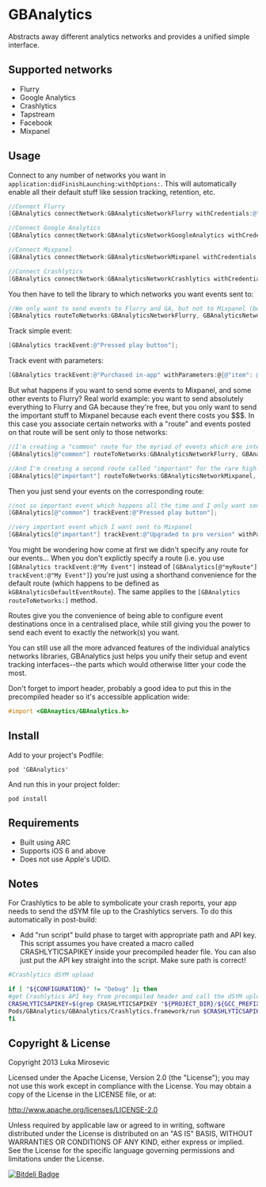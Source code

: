 GBAnalytics
============

Abstracts away different analytics networks and provides a unified simple interface.

Supported networks
------------

* Flurry
* Google Analytics
* Crashlytics
* Tapstream
* Facebook
* Mixpanel

Usage
------------

Connect to any number of networks you want in `application:didFinishLaunching:withOptions:`. This will automatically enable all their default stuff like session tracking, retention, etc.

```objective-c
//Connect Flurry
[GBAnalytics connectNetwork:GBAnalyticsNetworkFlurry withCredentials:@"FlurryAPIKey"];

//Connect Google Analytics
[GBAnalytics connectNetwork:GBAnalyticsNetworkGoogleAnalytics withCredentials:@"GoogleAnalyticsTrackingID"];

//Connect Mixpanel
[GBAnalytics connectNetwork:GBAnalyticsNetworkMixpanel withCredentials:@"MixpanelToken"];

//Connect Crashlytics
[GBAnalytics connectNetwork:GBAnalyticsNetworkCrashlytics withCredentials:@"CrashlyticsAPIKey"];
```

You then have to tell the library to which networks you want events sent to:

```objective-c
//We only want to send events to Flurry and GA, but not to Mixpanel (because it's expensive).
[GBAnalytics routeToNetworks:GBAnalyticsNetworkFlurry, GBAnalyticsNetworkGoogleAnalytics, nil];
```

Track simple event:

```objective-c
[GBAnalytics trackEvent:@"Pressed play button"];
```

Track event with parameters:

```objective-c
[GBAnalytics trackEvent:@"Purchased in-app" withParameters:@{@"item": @"red sword"}];
```

But what happens if you want to send some events to Mixpanel, and some other events to Flurry? Real world example: you want to send absolutely everything to Flurry and GA because they're free, but you only want to send the important stuff to Mixpanel because each event there costs you $$$. In this case you associate certain networks with a "route" and events posted on that route will be sent only to those networks:

```objective-c
//I'm creating a "common" route for the myriad of events which are interesting, but not interesting enough to pay Mixpanel for
[GBAnalytics[@"common"] routeToNetworks:GBAnalyticsNetworkFlurry, GBAnalyticsNetworkGoogleAnalytics, nil];

//And I'm creating a second route called "important" for the rare high-value stuff where I want to say use Mixpanel's people analytics (for instance)
[GBAnalytics[@"important"] routeToNetworks:GBAnalyticsNetworkMixpanel, nil];
```

Then you just send your events on the corresponding route:

```objective-c
//not so important event which happens all the time and I only want sent to Flurry and GA
[GBAnalytics[@"common"] trackEvent:@"Pressed play button"];

//very important event which I want sent to Mixpanel
[GBAnalytics[@"important"] trackEvent:@"Upgraded to pro version" withParameters:@{@"source": @"blue nag screen"}];
```

You might be wondering how come at first we didn't specify any route for our events... When you don't explictly specify a route (i.e. you use `[GBAnalytics trackEvent:@"My Event"]` instead of `[GBAnalytics[@"myRoute"] trackEvent:@"My Event"]`) you're just using a shorthand convenience for the default route (which happens to be defined as `kGBAnalyticsDefaultEventRoute`). The same applies to the `[GBAnalytics routeToNetworks:]` method.

Routes give you the convenience of being able to configure event destinations once in a centralised place, while still giving you the power to send each event to exactly the network(s) you want.

You can still use all the more advanced features of the individual analytics networks libraries, GBAnalytics just helps you unify their setup and event tracking interfaces--the parts which would otherwise litter your code the most.

Don't forget to import header, probably a good idea to put this in the precompiled header so it's accessible application wide:

```objective-c
#import <GBAnaytics/GBAnalytics.h>
```

Install
------------

Add to your project's Podfile:

`pod 'GBAnalytics'`

And run this in your project folder:

`pod install`

Requirements
------------

* Built using ARC
* Supports iOS 6 and above
* Does not use Apple's UDID.

Notes
------------

For Crashlytics to be able to symbolicate your crash reports, your app needs to send the dSYM file up to the Crashlytics servers. To do this automatically in post-build:

* Add "run script" build phase to target with appropriate path and API key. This script assumes you have created a macro called CRASHLYTICSAPIKEY inside your precompiled header file. You can also just put the API key straight into the script. Make sure path is correct!

```sh
#Crashlytics dSYM upload

if [ "${CONFIGURATION}" != "Debug" ]; then
#get Crashlytics API key from precompiled header and call the dSYM uploader with the key
CRASHLYTICSAPIKEY=$(grep CRASHLYTICSAPIKEY "${PROJECT_DIR}/${GCC_PREFIX_HEADER}" | awk '{print $3}' | grep -oEi "[^@^\"]+")
Pods/GBAnalytics/GBAnalytics/Crashlytics.framework/run $CRASHLYTICSAPIKEY
fi
```

Copyright & License
------------

Copyright 2013 Luka Mirosevic

Licensed under the Apache License, Version 2.0 (the "License"); you may not use this work except in compliance with the License. You may obtain a copy of the License in the LICENSE file, or at:

http://www.apache.org/licenses/LICENSE-2.0

Unless required by applicable law or agreed to in writing, software distributed under the License is distributed on an "AS IS" BASIS, WITHOUT WARRANTIES OR CONDITIONS OF ANY KIND, either express or implied. See the License for the specific language governing permissions and limitations under the License.

[![Bitdeli Badge](https://d2weczhvl823v0.cloudfront.net/lmirosevic/gbanalytics/trend.png)](https://bitdeli.com/free "Bitdeli Badge")
